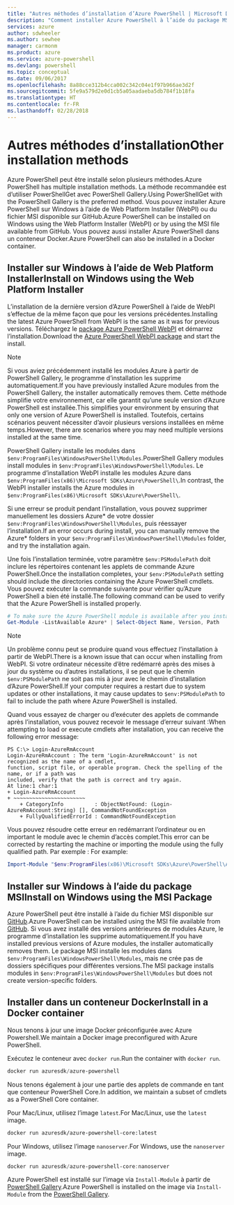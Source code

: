 ```yaml
---
title: "Autres méthodes d’installation d’Azure PowerShell | Microsoft Docs"
description: "Comment installer Azure PowerShell à l’aide du package MSI ou de Web Platform Installer."
services: azure
author: sdwheeler
ms.author: sewhee
manager: carmonm
ms.product: azure
ms.service: azure-powershell
ms.devlang: powershell
ms.topic: conceptual
ms.date: 09/06/2017
ms.openlocfilehash: 8a88cce312b4cca002c342c04e1f97b966ae3d2f
ms.sourcegitcommit: 5fe9a579d2e0d1cb5a05aadaeba5db784f1b18fa
ms.translationtype: HT
ms.contentlocale: fr-FR
ms.lasthandoff: 02/28/2018
---
```

# <a name="other-installation-methods"></a><span data-ttu-id="0796e-103">Autres méthodes d’installation</span><span class="sxs-lookup"><span data-stu-id="0796e-103">Other installation methods</span></span>

<span data-ttu-id="0796e-104">Azure PowerShell peut être installé selon plusieurs méthodes.</span><span class="sxs-lookup"><span data-stu-id="0796e-104">Azure PowerShell has multiple installation methods.</span></span> <span data-ttu-id="0796e-105">La méthode recommandée est d’utiliser PowerShellGet avec PowerShell Gallery.</span><span class="sxs-lookup"><span data-stu-id="0796e-105">Using PowerShellGet with the PowerShell Gallery is the preferred method.</span></span> <span data-ttu-id="0796e-106">Vous pouvez installer Azure PowerShell sur Windows à l’aide de Web Platform Installer (WebPI) ou du fichier MSI disponible sur GitHub.</span><span class="sxs-lookup"><span data-stu-id="0796e-106">Azure PowerShell can be installed on Windows using the Web Platform Installer (WebPI) or by using the MSI file available from GitHub.</span></span> <span data-ttu-id="0796e-107">Vous pouvez aussi installer Azure PowerShell dans un conteneur Docker.</span><span class="sxs-lookup"><span data-stu-id="0796e-107">Azure PowerShell can also be installed in a Docker container.</span></span>

## <a name="install-on-windows-using-the-web-platform-installer"></a><span data-ttu-id="0796e-108">Installer sur Windows à l’aide de Web Platform Installer</span><span class="sxs-lookup"><span data-stu-id="0796e-108">Install on Windows using the Web Platform Installer</span></span>

<span data-ttu-id="0796e-109">L’installation de la dernière version d’Azure PowerShell à l’aide de WebPI s’effectue de la même façon que pour les versions précédentes.</span><span class="sxs-lookup"><span data-stu-id="0796e-109">Installing the latest Azure PowerShell from WebPI is the same as it was for previous versions.</span></span>
<span data-ttu-id="0796e-110">Téléchargez le [package Azure PowerShell WebPI](http://aka.ms/webpi-azps) et démarrez l’installation.</span><span class="sxs-lookup"><span data-stu-id="0796e-110">Download the [Azure PowerShell WebPI package](http://aka.ms/webpi-azps) and start the install.</span></span>

> [!NOTE]
> <span data-ttu-id="0796e-111">Si vous aviez précédemment installé les modules Azure à partir de PowerShell Gallery, le programme d’installation les supprime automatiquement.</span><span class="sxs-lookup"><span data-stu-id="0796e-111">If you have previously installed Azure modules from the PowerShell Gallery, the installer automatically removes them.</span></span> <span data-ttu-id="0796e-112">Cette méthode simplifie votre environnement, car elle garantit qu’une seule version d’Azure PowerShell est installée.</span><span class="sxs-lookup"><span data-stu-id="0796e-112">This simplifies your environment by ensuring that only one version of Azure PowerShell is installed.</span></span> <span data-ttu-id="0796e-113">Toutefois, certains scénarios peuvent nécessiter d’avoir plusieurs versions installées en même temps.</span><span class="sxs-lookup"><span data-stu-id="0796e-113">However, there are scenarios where you may need multiple versions installed at the same time.</span></span>
>
> <span data-ttu-id="0796e-114">PowerShell Gallery installe les modules dans `$env:ProgramFiles\WindowsPowerShell\Modules`.</span><span class="sxs-lookup"><span data-stu-id="0796e-114">PowerShell Gallery modules install modules in `$env:ProgramFiles\WindowsPowerShell\Modules`.</span></span> <span data-ttu-id="0796e-115">Le programme d’installation WebPI installe les modules Azure dans `$env:ProgramFiles(x86)\Microsoft SDKs\Azure\PowerShell\`.</span><span class="sxs-lookup"><span data-stu-id="0796e-115">In contrast, the WebPI installer installs the Azure modules in `$env:ProgramFiles(x86)\Microsoft SDKs\Azure\PowerShell\`.</span></span>
>
> <span data-ttu-id="0796e-116">Si une erreur se produit pendant l’installation, vous pouvez supprimer manuellement les dossiers Azure\* de votre dossier `$env:ProgramFiles\WindowsPowerShell\Modules`, puis réessayer l’installation.</span><span class="sxs-lookup"><span data-stu-id="0796e-116">If an error occurs during install, you can manually remove the Azure\* folders in your `$env:ProgramFiles\WindowsPowerShell\Modules` folder, and try the installation again.</span></span>

<span data-ttu-id="0796e-117">Une fois l’installation terminée, votre paramètre `$env:PSModulePath` doit inclure les répertoires contenant les applets de commande Azure PowerShell.</span><span class="sxs-lookup"><span data-stu-id="0796e-117">Once the installation completes, your `$env:PSModulePath` setting should include the directories containing the Azure PowerShell cmdlets.</span></span> <span data-ttu-id="0796e-118">Vous pouvez exécuter la commande suivante pour vérifier qu’Azure PowerShell a bien été installé.</span><span class="sxs-lookup"><span data-stu-id="0796e-118">The following command can be used to verify that the Azure PowerShell is installed properly.</span></span>

```powershell
# To make sure the Azure PowerShell module is available after you install
Get-Module -ListAvailable Azure* | Select-Object Name, Version, Path
```

> [!NOTE]
> <span data-ttu-id="0796e-119">Un problème connu peut se produire quand vous effectuez l’installation à partir de WebPI.</span><span class="sxs-lookup"><span data-stu-id="0796e-119">There is a known issue that can occur when installing from WebPI.</span></span> <span data-ttu-id="0796e-120">Si votre ordinateur nécessite d’être redémarré après des mises à jour du système ou d’autres installations, il se peut que le chemin `$env:PSModulePath` ne soit pas mis à jour avec le chemin d’installation d’Azure PowerShell.</span><span class="sxs-lookup"><span data-stu-id="0796e-120">If your computer requires a restart due to system updates or other installations, it may cause updates to `$env:PSModulePath` to fail to include the path where Azure PowerShell is installed.</span></span>

<span data-ttu-id="0796e-121">Quand vous essayez de charger ou d’exécuter des applets de commande après l’installation, vous pouvez recevoir le message d’erreur suivant :</span><span class="sxs-lookup"><span data-stu-id="0796e-121">When attempting to load or execute cmdlets after installation, you can receive the following error message:</span></span>

```
PS C:\> Login-AzureRmAccount
Login-AzureRmAccount : The term 'Login-AzureRmAccount' is not recognized as the name of a cmdlet,
function, script file, or operable program. Check the spelling of the name, or if a path was
included, verify that the path is correct and try again.
At line:1 char:1
+ Login-AzureRmAccount
+ ~~~~~~~~~~~~~~~~~~~~~~~
    + CategoryInfo          : ObjectNotFound: (Login-AzureRmAccount:String) [], CommandNotFoundException
    + FullyQualifiedErrorId : CommandNotFoundException
```

<span data-ttu-id="0796e-122">Vous pouvez résoudre cette erreur en redémarrant l’ordinateur ou en important le module avec le chemin d’accès complet.</span><span class="sxs-lookup"><span data-stu-id="0796e-122">This error can be corrected by restarting the machine or importing the module using the fully qualified path.</span></span> <span data-ttu-id="0796e-123">Par exemple : </span><span class="sxs-lookup"><span data-stu-id="0796e-123">For example:</span></span>

```powershell
Import-Module "$env:ProgramFiles(x86)\Microsoft SDKs\Azure\PowerShell\AzureRM.psd1"
```

## <a name="install-on-windows-using-the-msi-package"></a><span data-ttu-id="0796e-124">Installer sur Windows à l’aide du package MSI</span><span class="sxs-lookup"><span data-stu-id="0796e-124">Install on Windows using the MSI Package</span></span>

<span data-ttu-id="0796e-125">Azure PowerShell peut être installé à l’aide du fichier MSI disponible sur [GitHub](https://aka.ms/azps-release).</span><span class="sxs-lookup"><span data-stu-id="0796e-125">Azure PowerShell can be installed using the MSI file available from [GitHub](https://aka.ms/azps-release).</span></span> <span data-ttu-id="0796e-126">Si vous avez installé des versions antérieures de modules Azure, le programme d’installation les supprime automatiquement.</span><span class="sxs-lookup"><span data-stu-id="0796e-126">If you have installed previous versions of Azure modules, the installer automatically removes them.</span></span> <span data-ttu-id="0796e-127">Le package MSI installe les modules dans `$env:ProgramFiles\WindowsPowerShell\Modules`, mais ne crée pas de dossiers spécifiques pour différentes versions.</span><span class="sxs-lookup"><span data-stu-id="0796e-127">The MSI package installs modules in `$env:ProgramFiles\WindowsPowerShell\Modules` but does not create version-specific folders.</span></span>

## <a name="install-in-a-docker-container"></a><span data-ttu-id="0796e-128">Installer dans un conteneur Docker</span><span class="sxs-lookup"><span data-stu-id="0796e-128">Install in a Docker container</span></span>

<span data-ttu-id="0796e-129">Nous tenons à jour une image Docker préconfigurée avec Azure Powershell.</span><span class="sxs-lookup"><span data-stu-id="0796e-129">We maintain a Docker image preconfigured with Azure PowerShell.</span></span>

<span data-ttu-id="0796e-130">Exécutez le conteneur avec `docker run`.</span><span class="sxs-lookup"><span data-stu-id="0796e-130">Run the container with `docker run`.</span></span>

```powershell
docker run azuresdk/azure-powershell
```

<span data-ttu-id="0796e-131">Nous tenons également à jour une partie des applets de commande en tant que conteneur PowerShell Core.</span><span class="sxs-lookup"><span data-stu-id="0796e-131">In addition, we maintain a subset of cmdlets as a PowerShell Core container.</span></span>

<span data-ttu-id="0796e-132">Pour Mac/Linux, utilisez l’image `latest`.</span><span class="sxs-lookup"><span data-stu-id="0796e-132">For Mac/Linux, use the `latest` image.</span></span>

```bash
docker run azuresdk/azure-powershell-core:latest
```

<span data-ttu-id="0796e-133">Pour Windows, utilisez l’image `nanoserver`.</span><span class="sxs-lookup"><span data-stu-id="0796e-133">For Windows, use the `nanoserver` image.</span></span>

```powershell
docker run azuresdk/azure-powershell-core:nanoserver
```

<span data-ttu-id="0796e-134">Azure PowerShell est installé sur l’image via `Install-Module` à partir de [PowerShell Gallery](https://www.powershellgallery.com/).</span><span class="sxs-lookup"><span data-stu-id="0796e-134">Azure PowerShell is installed on the image via `Install-Module` from the [PowerShell Gallery](https://www.powershellgallery.com/).</span></span>
